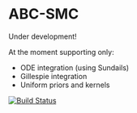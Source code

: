 # ABC-SMC

Under development!

At the moment supporting only:
- ODE integration (using Sundails)
- Gillespie integration
- Uniform priors and kernels

[![Build Status](https://travis-ci.org/galbarel/ABC-SMC.jl.svg?branch=master)](https://travis-ci.org/galbarel/ABC-SMC.jl)

